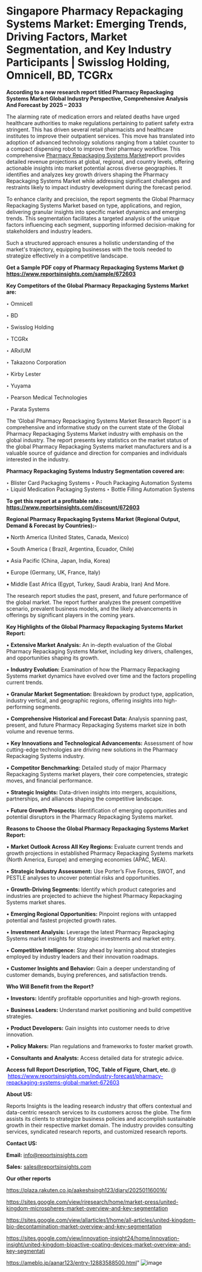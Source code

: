 # Singapore Pharmacy Repackaging Systems Market: Emerging Trends, Driving Factors, Market Segmentation, and Key Industry Participants | Swisslog Holding, Omnicell, BD, TCGRx

<strong>According to a new research report titled Pharmacy Repackaging Systems Market Global Industry Perspective, Comprehensive Analysis And Forecast by 2025 – 2033</strong>

The alarming rate of medication errors and related deaths have urged healthcare authorities to make regulations pertaining to patient safety extra stringent. This has driven several retail pharmacists and healthcare institutes to improve their outpatient services. This move has translated into adoption of advanced technology solutions ranging from a tablet counter to a compact dispensing robot to improve their pharmacy workflow. This comprehensive <a href=https://www.reportsinsights.com/sample/672603>Pharmacy Repackaging Systems Market</a>report provides detailed revenue projections at global, regional, and country levels, offering actionable insights into market potential across diverse geographies. It identifies and analyzes key growth drivers shaping the Pharmacy Repackaging Systems Market while addressing significant challenges and restraints likely to impact industry development during the forecast period.

To enhance clarity and precision, the report segments the Global Pharmacy Repackaging Systems Market based on type, applications, and region, delivering granular insights into specific market dynamics and emerging trends. This segmentation facilitates a targeted analysis of the unique factors influencing each segment, supporting informed decision-making for stakeholders and industry leaders.

Such a structured approach ensures a holistic understanding of the market's trajectory, equipping businesses with the tools needed to strategize effectively in a competitive landscape.

<strong>Get a Sample PDF copy of Pharmacy Repackaging Systems Market </strong><strong>@<a href=https://www.reportsinsights.com/sample/672603 style=color:#0000ff;> https://www.reportsinsights.com/sample/672603</a></strong></font>

<strong>Key Competitors of the Global Pharmacy Repackaging Systems Market are:</strong>

‣ Omnicell

‣ BD

‣ Swisslog Holding

‣ TCGRx

‣ ARxIUM

‣ Takazono Corporation

‣ Kirby Lester

‣ Yuyama

‣ Pearson Medical Technologies

‣ Parata Systems

The ‘Global Pharmacy Repackaging Systems Market Research Report’ is a comprehensive and informative study on the current state of the Global Pharmacy Repackaging Systems Market industry with emphasis on the global industry. The report presents key statistics on the market status of the global Pharmacy Repackaging Systems market manufacturers and is a valuable source of guidance and direction for companies and individuals interested in the industry.

<strong>Pharmacy Repackaging Systems Industry Segmentation covered are:</strong>

‣ Blister Card Packaging Systems
‣ Pouch Packaging Automation Systems
‣ Liquid Medication Packaging Systems
‣ Bottle Filling Automation Systems

<strong>To get this report at a profitable rate.: <a href=https://www.reportsinsights.com/discount/672603 style=color:#0000ff;>https://www.reportsinsights.com/discount/672603</a></strong></font>

<strong>Regional Pharmacy Repackaging Systems Market (Regional Output, Demand &amp; Forecast by Countries):-</strong>

• North America (United States, Canada, Mexico)

• South America ( Brazil, Argentina, Ecuador, Chile)

• Asia Pacific (China, Japan, India, Korea)

• Europe (Germany, UK, France, Italy)

• Middle East Africa (Egypt, Turkey, Saudi Arabia, Iran) And More.

The research report studies the past, present, and future performance of the global market. The report further analyzes the present competitive scenario, prevalent business models, and the likely advancements in offerings by significant players in the coming years.

<strong>Key Highlights of the Global Pharmacy Repackaging Systems Market Report:</strong>

• <strong>Extensive Market Analysis:</strong> An in-depth evaluation of the Global Pharmacy Repackaging Systems Market, including key drivers, challenges, and opportunities shaping its growth.

• <strong>Industry Evolution:</strong> Examination of how the Pharmacy Repackaging Systems market dynamics have evolved over time and the factors propelling current trends.

• <strong>Granular Market Segmentation:</strong> Breakdown by product type, application, industry vertical, and geographic regions, offering insights into high-performing segments.

• <strong>Comprehensive Historical and Forecast Data:</strong> Analysis spanning past, present, and future Pharmacy Repackaging Systems market size in both volume and revenue terms.

• <strong>Key Innovations and Technological Advancements:</strong> Assessment of how cutting-edge technologies are driving new solutions in the Pharmacy Repackaging Systems industry.

• <strong>Competitor Benchmarking:</strong> Detailed study of major Pharmacy Repackaging Systems market players, their core competencies, strategic moves, and financial performance.

• <strong>Strategic Insights:</strong> Data-driven insights into mergers, acquisitions, partnerships, and alliances shaping the competitive landscape.

• <strong>Future Growth Prospects:</strong> Identification of emerging opportunities and potential disruptors in the Pharmacy Repackaging Systems market.

<strong>Reasons to Choose the Global Pharmacy Repackaging Systems Market Report:</strong>

• <strong>Market Outlook Across All Key Regions:</strong> Evaluate current trends and growth projections in established Pharmacy Repackaging Systems markets (North America, Europe) and emerging economies (APAC, MEA).

• <strong>Strategic Industry Assessment:</strong> Use Porter’s Five Forces, SWOT, and PESTLE analyses to uncover potential risks and opportunities.

• <strong>Growth-Driving Segments:</strong> Identify which product categories and industries are projected to achieve the highest Pharmacy Repackaging Systems market shares.

• <strong>Emerging Regional Opportunities:</strong> Pinpoint regions with untapped potential and fastest projected growth rates.

• <strong>Investment Analysis:</strong> Leverage the latest Pharmacy Repackaging Systems market insights for strategic investments and market entry.

• <strong>Competitive Intelligence:</strong> Stay ahead by learning about strategies employed by industry leaders and their innovation roadmaps.

• <strong>Customer Insights and Behavior:</strong> Gain a deeper understanding of customer demands, buying preferences, and satisfaction trends.

<strong>Who Will Benefit from the Report?</strong>

• <strong>Investors:</strong> Identify profitable opportunities and high-growth regions.

• <strong>Business Leaders:</strong> Understand market positioning and build competitive strategies.

• <strong>Product Developers:</strong> Gain insights into customer needs to drive innovation.

• <strong>Policy Makers:</strong> Plan regulations and frameworks to foster market growth.

• <strong>Consultants and Analysts:</strong> Access detailed data for strategic advice.
</ul>
<strong>Access full Report Description, TOC, Table of Figure, Chart, etc. </strong>@  <a href=https://www.reportsinsights.com/industry-forecast/pharmacy-repackaging-systems-global-market-672603 style=color:#0000ff;>https://www.reportsinsights.com/industry-forecast/pharmacy-repackaging-systems-global-market-672603</a></font>

<strong><strong>About US</strong>:</strong>

Reports Insights is the leading research industry that offers contextual and data-centric research services to its customers across the globe. The firm assists its clients to strategize business policies and accomplish sustainable growth in their respective market domain. The industry provides consulting services, syndicated research reports, and customized research reports.

<strong>Contact US:</strong>

<p class=""""><b>Email:</b> <a href=mailto:info@reportsinsights.com>info@reportsinsights.com</a></p>
<p class=""""><b>Sales:</b> <a href=mailto:sales@reportsinsights.com>sales@reportsinsights.com</a></p>

<strong>Our other reports</strong>

<a href=https://plaza.rakuten.co.jp/aakeshsingh123/diary/202501160016/>https://plaza.rakuten.co.jp/aakeshsingh123/diary/202501160016/</a>

<a href=https://sites.google.com/view/riresearch/home/market-press/united-kingdom-microspheres-market-overview-and-key-segmentation>https://sites.google.com/view/riresearch/home/market-press/united-kingdom-microspheres-market-overview-and-key-segmentation</a>

<a href=https://sites.google.com/view/allarticles1/home/all-articles/united-kingdom-bio-decontamination-market-overview-and-key-segmentation>https://sites.google.com/view/allarticles1/home/all-articles/united-kingdom-bio-decontamination-market-overview-and-key-segmentation</a>

<a href=https://sites.google.com/view/innovation-insight24/home/innovation-insight/united-kingdom-bioactive-coating-devices-market-overview-and-key-segmentati>https://sites.google.com/view/innovation-insight24/home/innovation-insight/united-kingdom-bioactive-coating-devices-market-overview-and-key-segmentati</a>

<a href=https://ameblo.jp/aanar123/entry-12883588500.html>https://ameblo.jp/aanar123/entry-12883588500.html</a>"
![image](https://github.com/user-attachments/assets/48776a21-66e3-455b-a58a-b05648b9087d)
